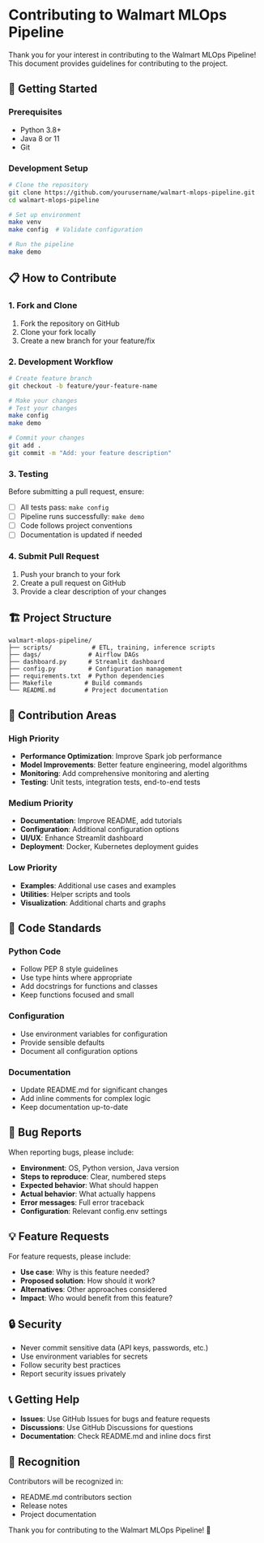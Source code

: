 # Contributing to Walmart MLOps Pipeline

Thank you for your interest in contributing to the Walmart MLOps Pipeline! This document provides guidelines for contributing to the project.

## 🚀 Getting Started

### Prerequisites
- Python 3.8+
- Java 8 or 11
- Git

### Development Setup
```bash
# Clone the repository
git clone https://github.com/yourusername/walmart-mlops-pipeline.git
cd walmart-mlops-pipeline

# Set up environment
make venv
make config  # Validate configuration

# Run the pipeline
make demo
```

## 📋 How to Contribute

### 1. Fork and Clone
1. Fork the repository on GitHub
2. Clone your fork locally
3. Create a new branch for your feature/fix

### 2. Development Workflow
```bash
# Create feature branch
git checkout -b feature/your-feature-name

# Make your changes
# Test your changes
make config
make demo

# Commit your changes
git add .
git commit -m "Add: your feature description"
```

### 3. Testing
Before submitting a pull request, ensure:
- [ ] All tests pass: `make config`
- [ ] Pipeline runs successfully: `make demo`
- [ ] Code follows project conventions
- [ ] Documentation is updated if needed

### 4. Submit Pull Request
1. Push your branch to your fork
2. Create a pull request on GitHub
3. Provide a clear description of your changes

## 🏗️ Project Structure

```
walmart-mlops-pipeline/
├── scripts/           # ETL, training, inference scripts
├── dags/             # Airflow DAGs
├── dashboard.py      # Streamlit dashboard
├── config.py         # Configuration management
├── requirements.txt  # Python dependencies
├── Makefile         # Build commands
└── README.md        # Project documentation
```

## 🎯 Contribution Areas

### High Priority
- **Performance Optimization**: Improve Spark job performance
- **Model Improvements**: Better feature engineering, model algorithms
- **Monitoring**: Add comprehensive monitoring and alerting
- **Testing**: Unit tests, integration tests, end-to-end tests

### Medium Priority
- **Documentation**: Improve README, add tutorials
- **Configuration**: Additional configuration options
- **UI/UX**: Enhance Streamlit dashboard
- **Deployment**: Docker, Kubernetes deployment guides

### Low Priority
- **Examples**: Additional use cases and examples
- **Utilities**: Helper scripts and tools
- **Visualization**: Additional charts and graphs

## 📝 Code Standards

### Python Code
- Follow PEP 8 style guidelines
- Use type hints where appropriate
- Add docstrings for functions and classes
- Keep functions focused and small

### Configuration
- Use environment variables for configuration
- Provide sensible defaults
- Document all configuration options

### Documentation
- Update README.md for significant changes
- Add inline comments for complex logic
- Keep documentation up-to-date

## 🐛 Bug Reports

When reporting bugs, please include:
- **Environment**: OS, Python version, Java version
- **Steps to reproduce**: Clear, numbered steps
- **Expected behavior**: What should happen
- **Actual behavior**: What actually happens
- **Error messages**: Full error traceback
- **Configuration**: Relevant config.env settings

## 💡 Feature Requests

For feature requests, please include:
- **Use case**: Why is this feature needed?
- **Proposed solution**: How should it work?
- **Alternatives**: Other approaches considered
- **Impact**: Who would benefit from this feature?

## 🔒 Security

- Never commit sensitive data (API keys, passwords, etc.)
- Use environment variables for secrets
- Follow security best practices
- Report security issues privately

## 📞 Getting Help

- **Issues**: Use GitHub Issues for bugs and feature requests
- **Discussions**: Use GitHub Discussions for questions
- **Documentation**: Check README.md and inline docs first

## 🎉 Recognition

Contributors will be recognized in:
- README.md contributors section
- Release notes
- Project documentation

Thank you for contributing to the Walmart MLOps Pipeline! 🚀
